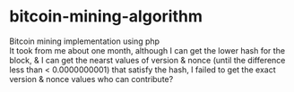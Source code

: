 # bitcoin-mining-algorithm
Bitcoin mining implementation using php <br/>
It took from me about one month, although I can get the lower hash for the block, & I can get the nearst values of version & nonce (until the difference less than < 0.0000000001) that satisfy the hash, I failed to get the exact version & nonce values who can contribute?
